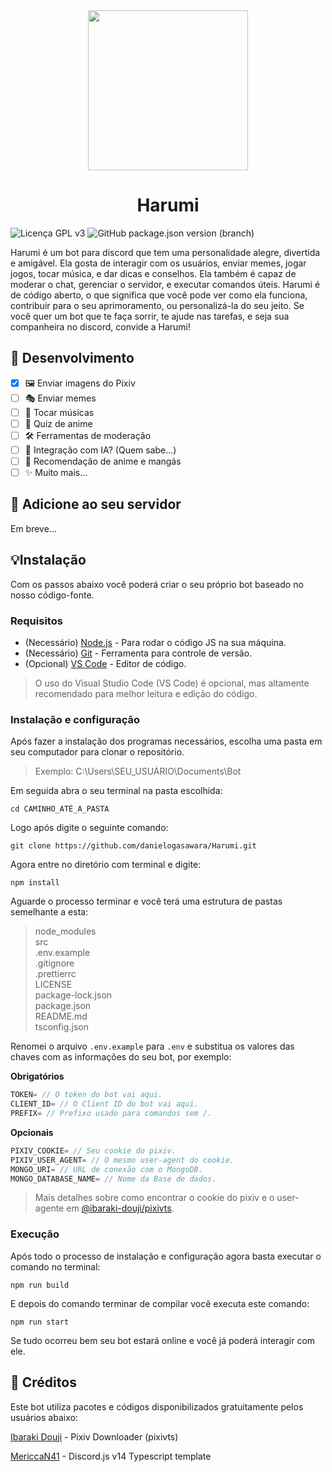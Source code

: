 <div align='center'>
  <img src='https://i.imgur.com/D4MlzkG.png' height='256px' />
</div>
<h1 align='center'>Harumi</h1>

![Licença GPL v3](https://img.shields.io/github/license/danielogasawara/harumi?&color=0078ac&label=Licen%C3%A7a)
![GitHub package.json version (branch)](https://img.shields.io/github/package-json/v/danielogasawara/harumi/master?&color=0078ac&label=Vers%C3%A3o)

Harumi é um bot para discord que tem uma personalidade alegre, divertida e amigável. Ela gosta de interagir com os usuários, enviar memes, jogar jogos, tocar música, e dar dicas e conselhos. Ela também é capaz de moderar o chat, gerenciar o servidor, e executar comandos úteis. Harumi é de código aberto, o que significa que você pode ver como ela funciona, contribuir para o seu aprimoramento, ou personalizá-la do seu jeito. Se você quer um bot que te faça sorrir, te ajude nas tarefas, e seja sua companheira no discord, convide a Harumi!

## 🚧 Desenvolvimento

- [x] 🖼️ Enviar imagens do Pixiv
- [ ] 🎭 Enviar memes
- [ ] 🎵 Tocar músicas
- [ ] 🍙 Quiz de anime
- [ ] 🛠️ Ferramentas de moderação
- [ ] 🤖 Integração com IA? (Quem sabe...)
- [ ] 🍡 Recomendação de anime e mangás
- [ ] ✨ Muito mais...

## 🤖 Adicione ao seu servidor

Em breve...

## 💡Instalação

Com os passos abaixo você poderá criar o seu próprio bot baseado no nosso código-fonte.

### Requisitos

- (Necessário) [Node.js](https://nodejs.org/en) - Para rodar o código JS na sua máquina.
- (Necessário) [Git](https://git-scm.com/) - Ferramenta para controle de versão.
- (Opcional) [VS Code](https://code.visualstudio.com/) - Editor de código.

> O uso do Visual Studio Code (VS Code) é opcional, mas altamente recomendado para melhor leitura e edição do código.

### Instalação e configuração

Após fazer a instalação dos programas necessários, escolha uma pasta em seu computador para clonar o repositório.

> Exemplo: C:\Users\SEU_USUÁRIO\Documents\Bot

Em seguida abra o seu terminal na pasta escolhida:

```shell
cd CAMINHO_ATÉ_A_PASTA
```

Logo após digite o seguinte comando:

```shell
git clone https://github.com/danielogasawara/Harumi.git
```

Agora entre no diretório com terminal e digite:

```shell
npm install
```

Aguarde o processo terminar e você terá uma estrutura de pastas semelhante a esta:

> node_modules\
> src\
> .env.example\
> .gitignore\
> .prettierrc\
> LICENSE\
> package-lock.json\
> package.json\
> README.md\
> tsconfig.json

Renomei o arquivo `.env.example` para `.env` e substitua os valores das chaves com as informações do seu bot, por exemplo:

**Obrigatórios**

```javascript
TOKEN= // O token do bot vai aqui.
CLIENT_ID= // O Client ID do bot vai aqui.
PREFIX= // Prefixo usado para comandos sem /.
```

**Opcionais**

```javascript
PIXIV_COOKIE= // Seu cookie do pixiv.
PIXIV_USER_AGENT= // O mesmo user-agent do cookie.
MONGO_URI= // URL de conexão com o MongoDB.
MONGO_DATABASE_NAME= // Nome da Base de dados.
```

> Mais detalhes sobre como encontrar o cookie do pixiv e o user-agente em [@ibaraki-douji/pixivts](https://www.npmjs.com/package/@ibaraki-douji/pixivts#login-with-cookies-recommended).

### Execução

Após todo o processo de instalação e configuração agora basta executar o comando no terminal:

```shell
npm run build
```

E depois do comando terminar de compilar você executa este comando:

```shell
npm run start
```

Se tudo ocorreu bem seu bot estará online e você já poderá interagir com ele.

## 🔖 Créditos

Este bot utiliza pacotes e códigos disponibilizados gratuitamente pelos usuários abaixo:

[Ibaraki Douji](https://github.com/ibaraki-douji) - Pixiv Downloader (pixivts)

[MericcaN41](https://github.com/MericcaN41) -
Discord.js v14 Typescript template
